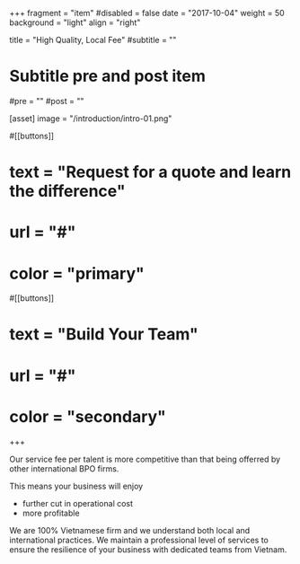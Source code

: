 +++
fragment = "item"
#disabled = false
date = "2017-10-04"
weight = 50
background = "light"
align = "right"

title = "High Quality, Local Fee"
#subtitle = ""

# Subtitle pre and post item
#pre = ""
#post = ""

[asset]
  image = "/introduction/intro-01.png"

#[[buttons]]
#  text = "Request for a quote and learn the difference"
#  url = "#"
#  color = "primary"

#[[buttons]]
#  text = "Build Your Team"
#  url = "#"
#  color = "secondary"
+++


Our service fee per talent is more competitive than that being offerred by other international BPO firms.

This means your business will enjoy

- further cut in operational cost
- more profitable

We are 100% Vietnamese firm and we understand both local and international practices. We maintain a professional level of services to ensure the resilience of your business with dedicated teams from Vietnam.





<!-- **ASQ Vietnam is offerring a fixed fee of 249 USD.**



If Clients wish to establish a dedicated team to work in office, we will formulate an optimal and reasonable monthly rental fee per head based on Clients preference on office locations and building classes. -->
